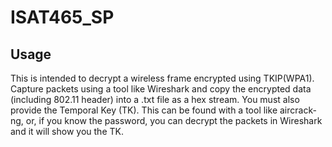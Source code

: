 # ISAT465_SP

## Usage ##
This is intended to decrypt a wireless frame encrypted using TKIP(WPA1).
Capture packets using a tool like Wireshark and copy the encrypted data
(including 802.11 header) into a .txt file as a hex stream. You must also
provide the Temporal Key (TK). This can be found with a tool like aircrack-ng,
or, if you know the password, you can decrypt the packets in Wireshark and it will 
show you the TK.
